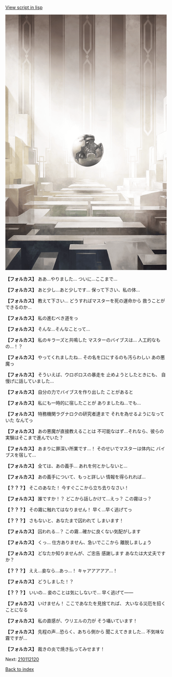 [View script in lisp](../scripts/210112113.txt)

![abyss_room.png](../images/backgrounds/abyss_room.png)

**【フォルカス】**
ああ…やりました…
ついに…ここまで…

**【フォルカス】**
あと少し…あと少しです…
保って下さい、私の体…

**【フォルカス】**
教えて下さい…
どうすればマスターを死の運命から
救うことができるのか…

**【フォルカス】**
私の進むべき道をっ

**【フォルカス】**
そんな…そんなことって…

**【フォルカス】**
私のキラーズと共鳴した
マスターのバイブスは…
人工的なもの…！？

**【フォルカス】**
やってくれましたね…
その名を口にするのも汚らわしい
あの悪魔っ

**【フォルカス】**
そういえば、ウロボロスの暴走を
止めようとしたときにも、
自慢げに話していました…

**【フォルカス】**
自分の力でバイブスを作り出した
ことがあると

**【フォルカス】**
私にも一時的に宿したことが
ありましたね…でも…

**【フォルカス】**
特務機関ラグナロクの研究者達まで
それを為せるようになっていた
なんてっ

**【フォルカス】**
あの悪魔が直接教えることは
不可能なはず…それなら、彼らの
実験はそこまで進んでいた？

**【フォルカス】**
あまりに罪深い所業です…！
そのせいでマスターは体内に
バイブスを宿して…

**【フォルカス】**
全ては、あの義手…
あれを何とかしないと…

**【フォルカス】**
あの義手について、もっと詳しい
情報を得られれば…

**【？？？】**
そこのあなた！
今すぐここから立ち去りなさい！

**【フォルカス】**
誰ですか！？
どこから話しかけて…えっ？
この霧はっ？

**【？？？】**
その霧に触れてはなりません！
早く…早く逃げてっ

**【？？？】**
さもないと、あなたまで囚われて
しまいます！

**【フォルカス】**
囚われる…？
この霧…確かに良くない気配がします

**【フォルカス】**
くっ…
仕方ありません、急いでここから
離脱しましょう

**【フォルカス】**
どなたか知りませんが、ご忠告
感謝します
あなたは大丈夫ですか？

**【？？？】**
ええ…妾なら…あっ…！
キャアアアアア…！

**【フォルカス】**
どうしました！？

**【？？？】**
いいの…
妾のことは気にしないで…
早く逃げて――

**【フォルカス】**
いけません！
ここであなたを見捨てれば、
大いなる災厄を招くことになる

**【フォルカス】**
私の直感が、ウリエルの力が
そう囁いています！

**【フォルカス】**
先程の声…恐らく、あちら側から
聞こえてきました…
不気味な霧ですが…

**【フォルカス】**
裁きの炎で焼き払ってみせます！

Next: [210112120](210112120.md)

[Back to index](index.md)
